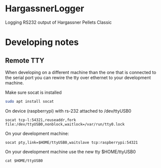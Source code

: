 # HargassnerLogger
Logging RS232 output of Hargassner Pellets Classic




# Developing notes

## Remote TTY

When developing on a different machine than the one that is connected to the serial port you 
can rewire the tty over ethernet to your development machine.

Make sure socat is installed
```bash
sudo apt install socat
```

On device (raspberrypi) with rs-232 attached to /dev/ttyUSB0
```
socat tcp-l:54321,reuseaddr,fork file:/dev/ttyUSB0,nonblock,waitlock=/var/run/tty0.lock
```

On your development machine:
```
socat pty,link=$HOME/ttyUSB0,waitslave tcp:raspberrypi:54321
```

On your development machine use the new tty $HOME/ttyUSB0
```
cat $HOME/ttyUSB0
```


